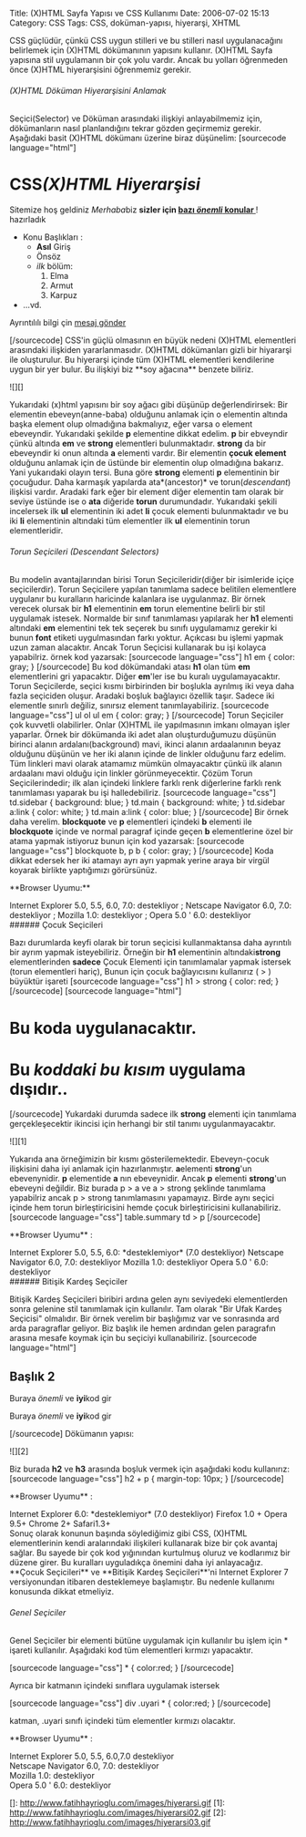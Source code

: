 Title: (X)HTML Sayfa Yapısı ve CSS Kullanımı
Date: 2006-07-02 15:13
Category: CSS
Tags: CSS, doküman-yapısı, hiyerarşi, XHTML

CSS güçlüdür, çünkü CSS uygun stilleri ve bu stilleri nasıl
uygulanacağını belirlemek için (X)HTML dökümanının yapısını kullanır.
(X)HTML Sayfa yapısına stil uygulamanın bir çok yolu vardır. Ancak bu
yolları öğrenmeden önce (X)HTML hiyerarşisini öğrenmemiz
gerekir.<!--more-->

###### (X)HTML Döküman Hiyerarşisini Anlamak

Seçici(Selector) ve Döküman arasındaki ilişkiyi anlayabilmemiz için,
dökümanların nasıl planlandığını tekrar gözden geçirmemiz gerekir.
Aşağıdaki basit (X)HTML dökümanı üzerine biraz düşünelim: [sourcecode
language="html"] <html> <head> <title> CSS (X)HTML Hiyerarşisi
</title> </head> <body> <h1>CSS<em>(X)HTML Hiyerarşisi
</em></h1> Sitemize hoş geldiniz <em>Merhaba</em>biz
<strong>sizler için <a href="konu.html"> bazı <em>önemli</em>
konular </a></strong>! hazırladık <ul> <li>Konu Başlıkları :
<ul> <li><strong>Asıl</strong> Giriş</li> <li>Önsöz</li>
<li><em>ilk</em> bölüm: <ol> <li>Elma</li>
<li>Armut</li> <li>Karpuz</li> </ol> </li> </ul> </li>
<li>...vd.</li> </ul> <p>Ayrıntılılı bilgi çin <a
href="mailto:bilgi@zerzebvat.com"> mesaj gönder </a></p> </body>
</html> [/sourcecode] CSS'in güçlü olmasının en büyük nedeni (X)HTML
elementleri arasındaki ilişkiden yararlanmasıdır. (X)HTML dökümanları
gizli bir hiyararşi ile oluşturulur. Bu hiyerarşi içinde tüm (X)HTML
elementleri kendilerine uygun bir yer bulur. Bu ilişkiyi biz **soy
ağacına** benzete biliriz.

![][]

Yukarıdaki (x)html yapısını bir soy ağacı gibi düşünüp değerlendirirsek:
Bir elementin ebeveyn(anne-baba) olduğunu anlamak için o elementin
altında başka element olup olmadığına bakmalıyız, eğer varsa o element
ebeveyndir. Yukarıdaki şekilde **p** elementine dikkat edelim. **p** bir
ebveyndir çünkü altında **em** ve **strong** elementleri bulunmaktadır.
**strong** da bir ebeveyndir ki onun altında **a** elementi vardır. Bir
elementin **çocuk element** olduğunu anlamak için de üstünde bir
elementin olup olmadığına bakarız. Yani yukarıdaki olayın tersi. Buna
göre **strong** elementi **p** elementinin bir çocuğudur. Daha karmaşık
yapılarda ata*(ancestor)* ve torun(*descendant*) ilişkisi vardır.
Aradaki fark eğer bir element diğer elementin tam olarak bir seviye
üstünde ise o **ata** diğeride **torun** durumundadır. Yukarıdaki şekili
incelersek ilk **ul** elementinin iki adet **li** çocuk elementi
bulunmaktadır ve bu iki **li** elementinin altındaki tüm elementler ilk
**ul** elementinin torun elementleridir.

###### Torun Seçicileri (Descendant Selectors)

Bu modelin avantajlarından birisi Torun Seçicileridir(diğer bir
isimleride içiçe seçicilerdir). Torun Seçicilere yapılan tanımlama
sadece belitilen elementlere uygulanır bu kuralların haricinde kalanlara
ise uygulanmaz. Bir örnek verecek olursak bir **h1** elementinin **em**
torun elementine belirli bir stil uygulamak istesek. Normalde bir sınıf
tanımlaması yapılarak her **h1** elementi altındaki **em** elementini
tek tek seçerek bu sınıfı uygulamamız gerekir ki bunun **font** etiketi
uygulmasından farkı yoktur. Açıkcası bu işlemi yapmak uzun zaman
alacaktır. Ancak Torun Seçicisi kullanarak bu işi kolayca yapabilriz.
örnek kod yazarsak: [sourcecode language="css"] h1 em { color: gray; }
[/sourcecode] Bu kod dökümandaki atası **h1** olan tüm **em**
elementlerini gri yapacaktır. Diğer **em**'ler ise bu kuralı
uygulamayacaktır. Torun Seçicilerde, seçici kısmı birbirinden bir
boşlukla ayrılmış iki veya daha fazla seçiciden oluşur. Aradaki boşluk
bağlayıcı özellik taşır. Sadece iki elementle sınırlı değiliz, sınırsız
element tanımlayabiliriz. [sourcecode language="css"] ul ol ul em {
color: gray; } [/sourcecode] Torun Seçiciler çok kuvvetli olabilirler.
Onlar (X)HTML ile yapılmasının imkanı olmayan işler yaparlar. Örnek bir
dökümanda iki adet alan oluşturduğumuzu düşünün birinci alanın
ardalanı(background) mavi, ikinci alanın ardaalanının beyaz olduğunu
düşünün ve her iki alanın içinde de linkler olduğunu farz edelim. Tüm
linkleri mavi olarak atamamız mümkün olmayacaktır çünkü ilk alanın
ardaalanı mavi olduğu için linkler görünmeyecektir. Çözüm Torun
Seçicilerindedir; ilk alan içindeki linklere farklı renk diğerlerine
farklı renk tanımlaması yaparak bu işi halledebiliriz. [sourcecode
language="css"] td.sidebar { background: blue; } td.main { background:
white; } td.sidebar a:link { color: white; } td.main a:link { color:
blue; } [/sourcecode] Bir örnek daha verelim. **blockquote** ve **p**
elementleri içindeki **b** elementi ile **blockquote** içinde ve normal
paragraf içinde geçen **b** elementlerine özel bir atama yapmak
istiyoruz bunun için kod yazarsak: [sourcecode language="css"]
blockquote b, p b { color: gray; } [/sourcecode] Koda dikkat edersek her
iki atamayı ayrı ayrı yapmak yerine araya bir virgül koyarak birlikte
yaptığımızı görürsünüz.

<div class="tarayiciuyum">
**Browser Uyumu:**

</p>
Internet Explorer 5.0, 5.5, 6.0, 7.0: destekliyor ; Netscape Navigator
6.0, 7.0: destekliyor ; Mozilla 1.0: destekliyor ; Opera 5.0 ' 6.0:
destekliyor

</div>
###### Çocuk Seçicileri

Bazı durumlarda keyfi olarak bir torun seçicisi kullanmaktansa daha
ayrıntılı bir ayrım yapmak isteyebiliriz. Örneğin bir **h1** elementinin
altındaki**strong** elementlerinden **sadece** Çocuk Elementi için
tanımlamalar yapmak istersek (torun elementleri hariç), Bunun için çocuk
bağlayıcısını kullanırız ( > ) büyüktür işareti [sourcecode
language="css"] h1 > strong { color: red; } [/sourcecode] [sourcecode
language="html"]<h1>Bu <strong>koda</strong>
uygulanacaktır.</h1> <h1>Bu <em>koddaki <strong> bu kısım
</strong></em> uygulama dışıdır..</h1> [/sourcecode] Yukardaki
durumda sadece ilk **strong** elementi için tanımlama gerçekleşecektir
ikincisi için herhangi bir stil tanımı uygulanmayacaktır.

![][1]

Yukarıda ana örneğimizin bir kısmı gösterilemektedir. Ebeveyn-çocuk
ilişkisini daha iyi anlamak için hazırlanmıştır. **a**elementi
**strong**'un ebevenynidir. **p** elementide **a** nın ebeveynidir.
Ancak **p** elementi **strong**'un ebeveyni değildir. Biz burada p > a
ve a > strong şeklinde tanımlama yapabilriz ancak p > strong
tanımlamasını yapamayız. Birde aynı seçici içinde hem torun
birleştiricisini hemde çocuk birleştiricisini kullanabiliriz.
[sourcecode language="css"] table.summary td > p [/sourcecode]

<div class="tarayiciuyum">
**Browser Uyumu** :

</p>
Internet Explorer 5.0, 5.5, 6.0: *desteklemiyor* (7.0 destekliyor)
Netscape Navigator 6.0, 7.0: destekliyor Mozilla 1.0: destekliyor Opera
5.0 ' 6.0: destekliyor

</div>
###### Bitişik Kardeş Seçiciler

Bitişik Kardeş Seçicileri biribiri ardına gelen aynı seviyedeki
elementlerden sonra gelenine stil tanımlamak için kullanılır. Tam olarak
"Bir Ufak Kardeş Seçicisi" olmalıdır. Bir örnek verelim bir başlığımız
var ve sonrasında ard arda paragraflar geliyor. Biz başlık ile hemen
ardından gelen paragrafın arasına mesafe koymak için bu seçiciyi
kullanabiliriz. [sourcecode language="html"] <body> <h2>Başlık
2</h2> <p>Buraya <em>önemli</em> ve <strong>iyi</strong>kod
gir</p> <p>Buraya <em>önemli</em> ve <strong>iyi</strong>kod
gir</p> </body> [/sourcecode] Dökümanın yapısı:

![][2]

Biz burada **h2** ve **h3** arasında boşluk vermek için aşağıdaki kodu
kullanırız: [sourcecode language="css"] h2 + p { margin-top: 10px; }
[/sourcecode]

<div class="tarayiciuyum">
**Browser Uyumu** :

</p>
Internet Explorer 6.0: *desteklemiyor* (7.0 destekliyor) Firefox 1.0 +
Opera 9.5+ Chrome 2+ Safari1.3+

</div>
Sonuç olarak konunun başında söylediğimiz gibi CSS, (X)HTML
elementlerinin kendi aralarındaki ilişkileri kullanarak bize bir çok
avantaj sağlar. Bu sayede bir çok kod yığınından kurtulmuş oluruz ve
kodlarımız bir düzene girer. Bu kuralları uyguladıkça önemini daha iyi
anlayacağız. **Çocuk Seçicileri** ve **Bitişik Kardeş Seçicileri**'ni
Internet Explorer 7 versiyonundan itibaren desteklemeye başlamıştır. Bu
nedenle kullanımı konusunda dikkat etmeliyiz.

###### Genel Seçiciler

Genel Seçiciler bir elementi bütüne uygulamak için kullanılır bu işlem
için * işareti kullanılır. Aşağıdaki kod tüm elementleri kırmızı
yapacaktır.

[sourcecode language="css"] * { color:red; } [/sourcecode]

Ayrıca bir katmanın içindeki sınıflara uygulamak istersek

[sourcecode language="css"] div .uyari * { color:red; } [/sourcecode]

katman, .uyari sınıfı içindeki tüm elementler kırmızı olacaktır.

<div class="tarayiciuyum">
**Browser Uyumu** :  
  
Internet Explorer 5.0, 5.5, 6.0,7.0 destekliyor  
Netscape Navigator 6.0, 7.0: destekliyor  
Mozilla 1.0: destekliyor  
Opera 5.0 ' 6.0: destekliyor

</div>
</p>

  []: http://www.fatihhayrioglu.com/images/hiyerarsi.gif
  [1]: http://www.fatihhayrioglu.com/images/hiyerarsi02.gif
  [2]: http://www.fatihhayrioglu.com/images/hiyerarsi03.gif
